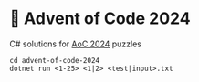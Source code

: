 # 🌟 Advent of Code 2024

C# solutions for [AoC 2024](https://adventofcode.com/2024) puzzles

```
cd advent-of-code-2024
dotnet run <1-25> <1|2> <test|input>.txt
```